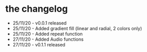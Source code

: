 #  the changelog
 - 25/11/20 - v0.0.1 released
 - 25/11/20 - Added gradient fill (linear and radial, 2 colors only)
 - 25/11/20 - Added repeat function
 - 27/11/20 - Added Audio functions
 - 27/11/20 - v0.1.1 released

